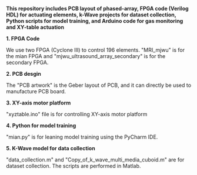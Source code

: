 **This repository includes PCB layout of phased-array, FPGA code (Verilog HDL) for actuating elements, k-Wave projects for dataset collection, Python scripts for model training, and Arduino code for gas monitoring and XY-table actuation**

**1. FPGA Code**

We use two FPGA (Cyclone III) to control 196 elements. "MRI_mjwu" is for the mian FPGA and "mjwu_ultrasound_array_secondary" is for the secondary FPGA.

**2. PCB desgin**

The "PCB artwork" is the Geber layout of PCB, and it can directly be used to manufacture PCB board.

**3. XY-axis motor platform**

"xyztable.ino" file is for controlling XY-axis motor platform

**4. Python for model training**

"mian.py" is for leaning model training using the PyCharm IDE.

**5. K-Wave model for data collection**

"data_collection.m" and "Copy_of_k_wave_multi_media_cuboid.m" are for dataset collection. The scripts are performed in Matlab.
   

